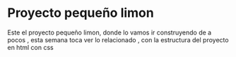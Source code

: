 
# Proyecto pequeño limon

Este el proyecto pequeño limon, donde lo vamos ir construyendo de a pocos ,
esta semana toca ver lo relacionado , con la estructura del proyecto en html con css
